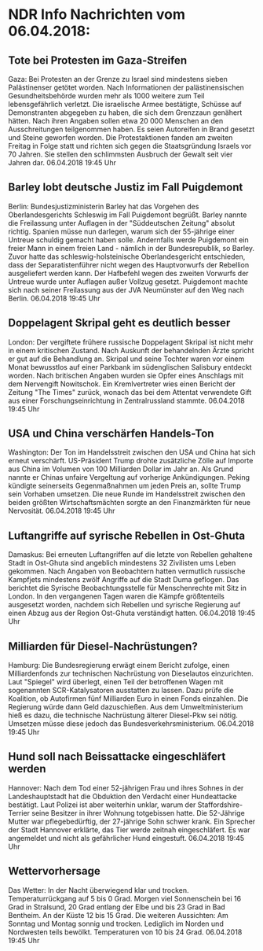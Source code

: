 # NDR Info Nachrichten vom 06.04.2018:


## Tote bei Protesten im Gaza-Streifen
Gaza: Bei Protesten an der Grenze zu Israel sind mindestens sieben Palästinenser getötet worden. Nach Informationen der palästinensischen Gesundheitsbehörde wurden mehr als 1000 weitere zum Teil lebensgefährlich verletzt. Die israelische Armee bestätigte, Schüsse auf Demonstranten abgegeben zu haben, die sich dem Grenzzaun genähert hätten. Nach ihren Angaben sollen etwa 20 000 Menschen an den Ausschreitungen teilgenommen haben. Es seien Autoreifen in Brand gesetzt und Steine geworfen worden. Die Protestaktionen fanden am zweiten Freitag in Folge statt und richten sich gegen die Staatsgründung Israels vor 70 Jahren. Sie stellen den schlimmsten Ausbruch der Gewalt seit vier Jahren dar. 06.04.2018 19:45 Uhr 

## Barley lobt deutsche Justiz im Fall Puigdemont
Berlin: Bundesjustizministerin Barley hat das Vorgehen des Oberlandesgerichts Schleswig im Fall Puigdemont begrüßt. Barley nannte die Freilassung unter Auflagen in der "Süddeutschen Zeitung" absolut richtig. Spanien müsse nun darlegen, warum sich der 55-jährige einer Untreue schuldig gemacht haben solle. Andernfalls werde Puigdemont ein freier Mann in einem freien Land - nämlich in der Bundesrepublik, so Barley. Zuvor hatte das schleswig-holsteinische Oberlandesgericht entschieden, dass der Separatistenführer nicht wegen des Hauptvorwurfs der Rebellion ausgeliefert werden kann. Der Hafbefehl wegen des zweiten Vorwurfs der Untreue wurde unter Auflagen außer Vollzug gesetzt. Puigdemont machte sich nach seiner Freilassung aus der JVA Neumünster auf den Weg nach Berlin. 06.04.2018 19:45 Uhr 

## Doppelagent Skripal geht es deutlich besser
London: Der vergiftete frühere russische Doppelagent Skripal ist nicht mehr in einem kritischen Zustand. Nach Auskunft der behandelnden Ärzte spricht er gut auf die Behandlung an. Skripal und seine Tochter waren vor einem Monat bewusstlos auf einer Parkbank im südenglischen Salisbury entdeckt worden. Nach britischen Angaben wurden sie Opfer eines Anschlags mit dem Nervengift Nowitschok. Ein Kremlvertreter wies einen Bericht der Zeitung "The Times" zurück, wonach das bei dem Attentat verwendete Gift aus einer Forschungseinrichtung in Zentralrussland stammte. 06.04.2018 19:45 Uhr 

## USA und China verschärfen Handels-Ton
Washington: Der Ton im Handelsstreit zwischen den USA und China hat sich erneut verschärft. US-Präsident Trump drohte zusätzliche Zölle auf Importe aus China im Volumen von 100 Milliarden Dollar im Jahr an. Als
Grund nannte er Chinas unfaire Vergeltung auf vorherige Ankündigungen. Peking kündigte seinerseits Gegenmaßnahmen um jeden Preis an, sollte Trump sein Vorhaben umsetzen. Die neue Runde im Handelsstreit zwischen den beiden größten Wirtschaftsmächten sorgte an den Finanzmärkten für neue Nervosität. 06.04.2018 19:45 Uhr 

## Luftangriffe auf syrische Rebellen in Ost-Ghuta
Damaskus: Bei erneuten Luftangriffen auf die letzte von Rebellen gehaltene Stadt in Ost-Ghuta sind angeblich mindestens 32 Zivilisten ums Leben gekommen. Nach Angaben von Beobachtern hatten vermutlich russische Kampfjets mindestens zwölf Angriffe auf die Stadt Duma geflogen. Das berichtet die Syrische Beobachtungsstelle für Menschenrechte mit Sitz in London. In den vergangenen Tagen waren die Kämpfe größtenteils ausgesetzt worden, nachdem sich Rebellen und syrische Regierung auf einen Abzug aus der Region Ost-Ghuta verständigt hatten. 06.04.2018 19:45 Uhr 

## Milliarden für Diesel-Nachrüstungen?
Hamburg: Die Bundesregierung erwägt einem Bericht zufolge, einen Milliardenfonds zur technischen Nachrüstung von Dieselautos einzurichten. Laut "Spiegel" wird überlegt, einen Teil der betroffenen Wagen mit sogenannten SCR-Katalysatoren ausstatten zu lassen. Dazu prüfe die Koalition, ob Autofirmen fünf Milliarden Euro in einen Fonds einzahlen. Die Regierung würde dann Geld dazuschießen. Aus dem Umweltministerium hieß es dazu, die technische Nachrüstung älterer Diesel-Pkw sei nötig. Umsetzen müsse diese jedoch das Bundesverkehrsministerium. 06.04.2018 19:45 Uhr 

## Hund soll nach Beissattacke eingeschläfert werden
Hannover: Nach dem Tod einer 52-jährigen Frau und ihres Sohnes in der Landeshauptstadt hat die Obduktion den Verdacht einer Hundeattacke bestätigt. Laut Polizei ist aber weiterhin unklar, warum der Staffordshire-Terrier seine Besitzer in ihrer Wohnung totgebissen hatte. Die 52-Jährige Mutter war pflegebedürftig, der 27-jährige Sohn schwer krank. Ein Sprecher der Stadt Hannover erklärte, das Tier werde zeitnah eingeschläfert. Es war angemeldet und nicht als gefährlicher Hund eingestuft. 06.04.2018 19:45 Uhr 

## Wettervorhersage
Das Wetter: In der Nacht überwiegend klar und trocken. Temperaturrückgang auf 5 bis 0 Grad. Morgen viel Sonnenschein bei 16 Grad in Stralsund, 20 Grad entlang der Elbe und bis 23 Grad in Bad Bentheim. An der Küste 12 bis 15 Grad. Die weiteren Aussichten: Am Sonntag und Montag sonnig und trocken. Lediglich im Norden und Nordwesten teils bewölkt. Temperaturen von 10 bis 24 Grad. 06.04.2018 19:45 Uhr 
